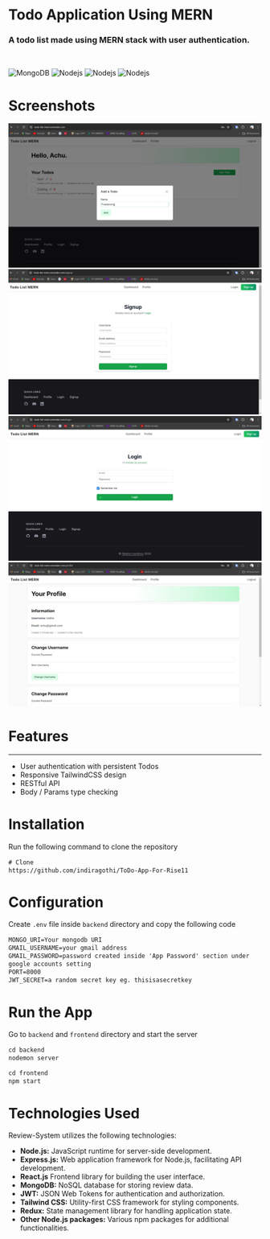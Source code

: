 Todo Application Using MERN
=========================================

### A todo list made using MERN stack with user authentication.

<br>
<p>
<img alt="MongoDB" src="https://img.shields.io/badge/-MongoDB-13aa52?style=flat-square&logo=mongodb&logoColor=white" /> <img alt="Nodejs" src="https://img.shields.io/badge/-Express-43853d?style=flat-square&logo=Express&logoColor=white" /> <img alt="Nodejs" src="https://img.shields.io/badge/-React-61DAFB?style=flat-square&logo=React&logoColor=white" /> <img alt="Nodejs" src="https://img.shields.io/badge/-Node.js-43853d?style=flat-square&logo=Node.js&logoColor=white" />
</p>

# Screenshots
![Add To Do](./assests//images/Screenshot_add-todo.jpg)
![Sign-Up Page](./assests/images/Screenshot_signup.jpg)
![Login Page](./assests//images/Screenshot_login.jpg)
![Update Profile](./assests/images/Screenshot-profile-update.jpg)

# Features
--------------

- User authentication with persistent Todos
- Responsive TailwindCSS design
- RESTful API
- Body / Params type checking

# Installation
Run the following command to clone the repository
```
# Clone
https://github.com/indiragothi/ToDo-App-For-Rise11
```
# Configuration
Create ```.env``` file inside ```backend``` directory and copy the following code

```
MONGO_URI=Your mongodb URI
GMAIL_USERNAME=your gmail address 
GMAIL_PASSWORD=password created inside 'App Password' section under google accounts setting
PORT=8000
JWT_SECRET=a random secret key eg. thisisasecretkey
```
# Run the App
Go to ```backend``` and ```frontend``` directory and start the server
```
cd backend
nodemon server
```
```
cd frontend
npm start
```
# Technologies Used

Review-System utilizes the following technologies:
- **Node.js:** JavaScript runtime for server-side development.
- **Express.js:** Web application framework for Node.js, facilitating API development.
- **React.js** Frontend library for building the user interface.
- **MongoDB:** NoSQL database for storing review data.
- **JWT:** JSON Web Tokens for authentication and authorization.
- **Tailwind CSS:** Utility-first CSS framework for styling components.
- **Redux:** State management library for handling application state.
- **Other Node.js packages:** Various npm packages for additional functionalities.
 